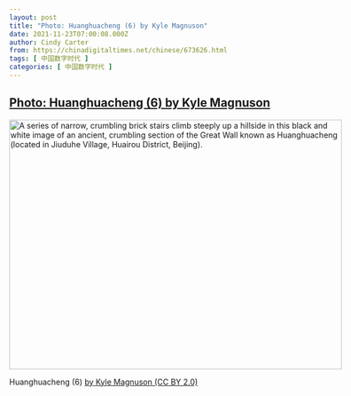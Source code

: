 ```yaml
---
layout: post
title: "Photo: Huanghuacheng (6) by Kyle Magnuson"
date: 2021-11-23T07:00:08.000Z
author: Cindy Carter
from: https://chinadigitaltimes.net/chinese/673626.html
tags: [ 中国数字时代 ]
categories: [ 中国数字时代 ]
---
```

<!--1637650808000-->
[Photo: Huanghuacheng (6) by Kyle Magnuson](https://chinadigitaltimes.net/chinese/673626.html)
------

<div>
<div id="attachment_673627" style="width: 610px" class="wp-caption alignnone"><img aria-describedby="caption-attachment-673627" class="size-full wp-image-673627" src="http://chinadigitaltimes.net/wp-content/uploads/2021/11/Huanghuacheng-6-by-Kyle-Magnuson-e1637650702400.jpg" alt="A series of narrow, crumbling brick stairs climb steeply up a hillside in this black and white image of an ancient, crumbling section of the Great Wall known as Huanghuacheng (located in Jiuduhe Village, Huairou District, Beijing)." width="600" height="450" srcset="https://chinadigitaltimes.net/chinese/files/2021/11/Huanghuacheng-6-by-Kyle-Magnuson-e1637650702400.jpg 600w, https://chinadigitaltimes.net/chinese/files/2021/11/Huanghuacheng-6-by-Kyle-Magnuson-e1637650702400-300x225.jpg 300w" sizes="(max-width: 600px) 100vw, 600px" /><p id="caption-attachment-673627" class="wp-caption-text">Huanghuacheng (6) <a href="https://www.flickr.com/photos/kjmagnuson/16424844693/">by Kyle Magnuson (CC BY 2.0)</a></p></div>
</div>
